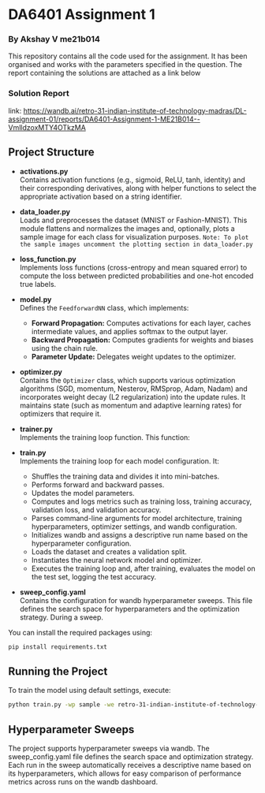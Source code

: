 # DA6401 Assignment 1
### By Akshay V me21b014

This repository contains all the code used for the assignment. It has been organised and works with the parameters specified in the question. 
The report containing the solutions are attached as a link below

### Solution Report

link: https://wandb.ai/retro-31-indian-institute-of-technology-madras/DL-assignment-01/reports/DA6401-Assignment-1-ME21B014--VmlldzoxMTY4OTkzMA

## Project Structure

- **activations.py**  
  Contains activation functions (e.g., sigmoid, ReLU, tanh, identity) and their corresponding derivatives, along with helper functions to select the appropriate activation based on a string identifier.

- **data_loader.py**  
  Loads and preprocesses the dataset (MNIST or Fashion-MNIST). This module flattens and normalizes the images and, optionally, plots a sample image for each class for visualization purposes.
  `Note: To plot the sample images uncomment the plotting section in data_loader.py`

- **loss_function.py**  
  Implements loss functions (cross-entropy and mean squared error) to compute the loss between predicted probabilities and one-hot encoded true labels.

- **model.py**  
  Defines the `FeedforwardNN` class, which implements:
  - **Forward Propagation:** Computes activations for each layer, caches intermediate values, and applies softmax to the output layer.
  - **Backward Propagation:** Computes gradients for weights and biases using the chain rule.
  - **Parameter Update:** Delegates weight updates to the optimizer.

- **optimizer.py**  
  Contains the `Optimizer` class, which supports various optimization algorithms (SGD, momentum, Nesterov, RMSprop, Adam, Nadam) and incorporates weight decay (L2 regularization) into the update rules. It maintains state (such as momentum and adaptive learning rates) for optimizers that require it.

- **trainer.py**  
  Implements the training loop function. This function:


- **train.py**  
  Implements the training loop for each model configuration. It:

  - Shuffles the training data and divides it into mini-batches.
  - Performs forward and backward passes.
  - Updates the model parameters.
  - Computes and logs metrics such as training loss, training accuracy, validation loss, and validation accuracy.
  - Parses command-line arguments for model architecture, training hyperparameters, optimizer settings, and wandb configuration.
  - Initializes wandb and assigns a descriptive run name based on the hyperparameter configuration.
  - Loads the dataset and creates a validation split.
  - Instantiates the neural network model and optimizer.
  - Executes the training loop and, after training, evaluates the model on the test set, logging the test accuracy.

- **sweep_config.yaml**  
  Contains the configuration for wandb hyperparameter sweeps. This file defines the search space for hyperparameters and the optimization strategy. During a sweep.

You can install the required packages using:

```bash
pip install requirements.txt
```
## Running the Project

To train the model using default settings, execute:
```bash
python train.py -wp sample -we retro-31-indian-institute-of-technology-madras -d fashion_mnist -e 10 -b 64 -l cross_entropy -o nadam -lr 0.001 -m 0.5 -beta 0.5 -beta1 0.5 -beta2 0.5 -eps 1e-6 -w_d 0.0 -w_i xavier -nhl 4 -sz 64 -a relu
```
## Hyperparameter Sweeps

The project supports hyperparameter sweeps via wandb. The sweep_config.yaml file defines the search space and optimization strategy. Each run in the sweep automatically receives a descriptive name based on its hyperparameters, which allows for easy comparison of performance metrics across runs on the wandb dashboard.